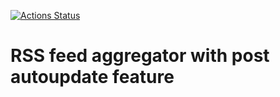 [![Actions Status](https://github.com/karen9999/frontend-project-lvl3/workflows/hexlet-check/badge.svg)](https://github.com/karen9999/frontend-project-lvl3/actions)

# RSS feed aggregator with post autoupdate feature
